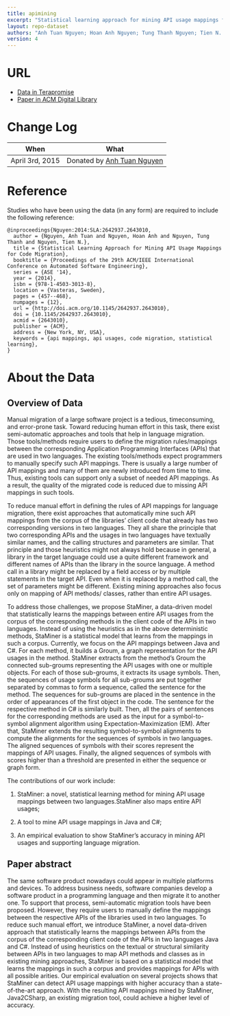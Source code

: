 ```yaml
---
title: apimining
excerpt: "Statistical learning approach for mining API usage mappings for code migration"
layout: repo-dataset
authors: "Anh Tuan Nguyen; Hoan Anh Nguyen; Tung Thanh Nguyen; Tien N. Nguyen;"
version: 4
---
```


# URL

* [Data in Terapromise](https://terapromise.csc.ncsu.edu:8443/!/#repo/view/head/other/apimining)
* [Paper in ACM Digital Library](http://dl.acm.org/citation.cfm?id=2643010)

# Change Log

When | What
---- | ----
April 3rd, 2015| Donated by [Anh Tuan Nguyen](/repo/people/data-donors/promise4.html)

# Reference

Studies who have been using the data (in any form) are required to include the following reference:

```
@inproceedings{Nguyen:2014:SLA:2642937.2643010,
  author = {Nguyen, Anh Tuan and Nguyen, Hoan Anh and Nguyen, Tung Thanh and Nguyen, Tien N.},
  title = {Statistical Learning Approach for Mining API Usage Mappings for Code Migration},
  booktitle = {Proceedings of the 29th ACM/IEEE International Conference on Automated Software Engineering},
  series = {ASE '14},
  year = {2014},
  isbn = {978-1-4503-3013-8},
  location = {Vasteras, Sweden},
  pages = {457--468},
  numpages = {12},
  url = {http://doi.acm.org/10.1145/2642937.2643010},
  doi = {10.1145/2642937.2643010},
  acmid = {2643010},
  publisher = {ACM},
  address = {New York, NY, USA},
  keywords = {api mappings, api usages, code migration, statistical learning},
}
```

# About the Data

## Overview of Data

Manual migration of a large software project is a tedious, timeconsuming, and error-prone task. Toward reducing human effort in this task, there exist semi-automatic approaches and tools that help in language migration. Those tools/methods require users to define the migration rules/mappings between the corresponding Application Programming Interfaces (APIs) that are used in two languages. The existing tools/methods expect programmers to manually specify such API mappings. There is usually a large number of API mappings and many of them are newly introduced from time to time. Thus, existing tools can support only a subset of needed API mappings. As a result, the quality of the migrated code is reduced due to missing API mappings in such tools.

To reduce manual effort in defining the rules of API mappings for language migration, there exist approaches that automatically mine such API mappings from the corpus of the libraries’ client code that already has two corresponding versions in two languages. They all share the principle that two corresponding APIs and the usages in two languages have textually similar names, and the calling structures and parameters are similar. That principle and those heuristics might not always hold because in general, a library in the target language could use a quite different framework and different names of APIs than the library in the source language. A method call in a library might be replaced by a field access or by multiple statements in the target API. Even when it is replaced by a method call, the set of parameters might be different. Existing mining approaches also focus only on mapping of API methods/ classes, rather than entire API usages.

To address those challenges, we propose StaMiner, a data-driven model that statistically learns the mappings between entire API usages from the corpus of the corresponding methods in the client code of the APIs in two languages. Instead of using the heuristics as in the above deterministic methods, StaMiner is a statistical model that learns from the mappings in such a corpus. Currently, we focus on the API mappings between Java and C#. For each method, it builds a Groum, a graph representation for the API usages in the method. StaMiner extracts from the method’s Groum the connected sub-groums representing the API usages with one or multiple objects. For each of those sub-groums, it extracts its usage symbols. Then, the sequences of usage symbols for all sub-groums are put together separated by commas to form a sequence, called the sentence for the method. The sequences for sub-groums are placed in the sentence in the order of appearances of the first object in the code. The sentence for the respective method in C# is similarly built. Then, all the pairs of sentences for the corresponding methods are used as the input for a symbol-to-symbol alignment algorithm using Expectation-Maximization (EM). After that, StaMiner extends the resulting symbol-to-symbol alignments to compute the alignments for the sequences of symbols in two languages. The aligned sequences of symbols with their scores represent the mappings of API usages. Finally, the aligned sequences of symbols with scores higher than a threshold are presented in either the sequence or graph form.

The contributions of our work include:

 1. StaMiner: a novel, statistical learning method for mining API usage mappings between two languages.StaMiner also maps entire API usages;

 2. A tool to mine API usage mappings in Java and C#;
 3. An empirical evaluation to show StaMiner’s accuracy in mining API usages and supporting language migration.

## Paper abstract

The same software product nowadays could appear in multiple platforms and devices. To address business needs, software companies develop a software product in a programming language and then migrate it to another one. To support that process, semi-automatic migration tools have been proposed. However, they require users to manually define the mappings between the respective APIs of the libraries used in two languages. To reduce such manual effort, we introduce StaMiner, a novel data-driven approach that statistically learns the mappings between APIs from the corpus of the corresponding client code of the APIs in two languages Java and C#. Instead of using heuristics on the textual or structural similarity between APIs in two languages to map API methods and classes as in existing mining approaches, StaMiner is based on a statistical model that learns the mappings in such a corpus and provides mappings for APIs with all possible arities. Our empirical evaluation on several projects shows that StaMiner can detect API usage mappings with higher accuracy than a state-of-the-art approach. With the resulting API mappings mined by StaMiner, Java2CSharp, an existing migration tool, could achieve a higher level of accuracy.
